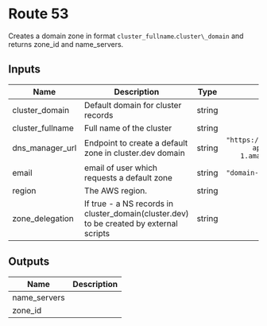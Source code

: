 # Route 53

Creates a domain zone in format `cluster_fullname`.`cluster\_domain`
and returns zone_id and name_servers.

<!-- BEGINNING OF PRE-COMMIT-TERRAFORM DOCS HOOK -->
## Inputs

| Name | Description | Type | Default | Required |
|------|-------------|:----:|:-----:|:-----:|
| cluster\_domain | Default domain for cluster records | string | n/a | yes |
| cluster\_fullname | Full name of the cluster | string | n/a | yes |
| dns\_manager\_url | Endpoint to create a default zone in cluster.dev domain | string | `"https://usgrtk5fqj.execute-api.eu-central-1.amazonaws.com/prod"` | no |
| email | email of user which requests a default zone | string | `"domain-request@cluster.dev"` | no |
| region | The AWS region. | string | n/a | yes |
| zone\_delegation | If true - a NS records in cluster_domain(cluster.dev) to be created by external scripts | string | `"false"` | no |

## Outputs

| Name | Description |
|------|-------------|
| name\_servers |  |
| zone\_id |  |

<!-- END OF PRE-COMMIT-TERRAFORM DOCS HOOK -->
